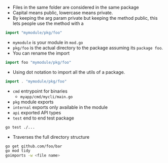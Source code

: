 - Files in the same folder are considered in the same package
- Capital means public, lowercase means private.
- By keeping the arg param private but keeping the method public, this lets people use the method with a 

```go
import "mymodule/pkg/foo"
```

- `mymodule` is your module in `mod.go`
- `pkg/foo` is the actual directory to the package assuming its `package foo`.
- You can rename the import

```go
import foo "mymodule/pkg/foo"
```

- Using dot notation to import all the utils of a package.

```go
import . "mymodule/pkg/foo"
```

- `cmd` entrypoint for binaries
	- `myapp/cmd/mycli/main.go`
- `pkg` module exports
- `internal` exports only available in the module
- `api` exported API types
- `test` end to end test package 

```bash
go test ./...
```

- Traverses the full directory structure

```bash
go get github.com/foo/bar
go mod tidy
goimports -w <file name>
```


